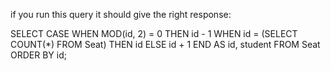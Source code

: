 if you run this query it should give the right response:

SELECT
CASE
WHEN MOD(id, 2) = 0 THEN id - 1
WHEN id = (SELECT COUNT(\*) FROM Seat) THEN id
ELSE id + 1
END AS id,
student
FROM Seat
ORDER BY id;
